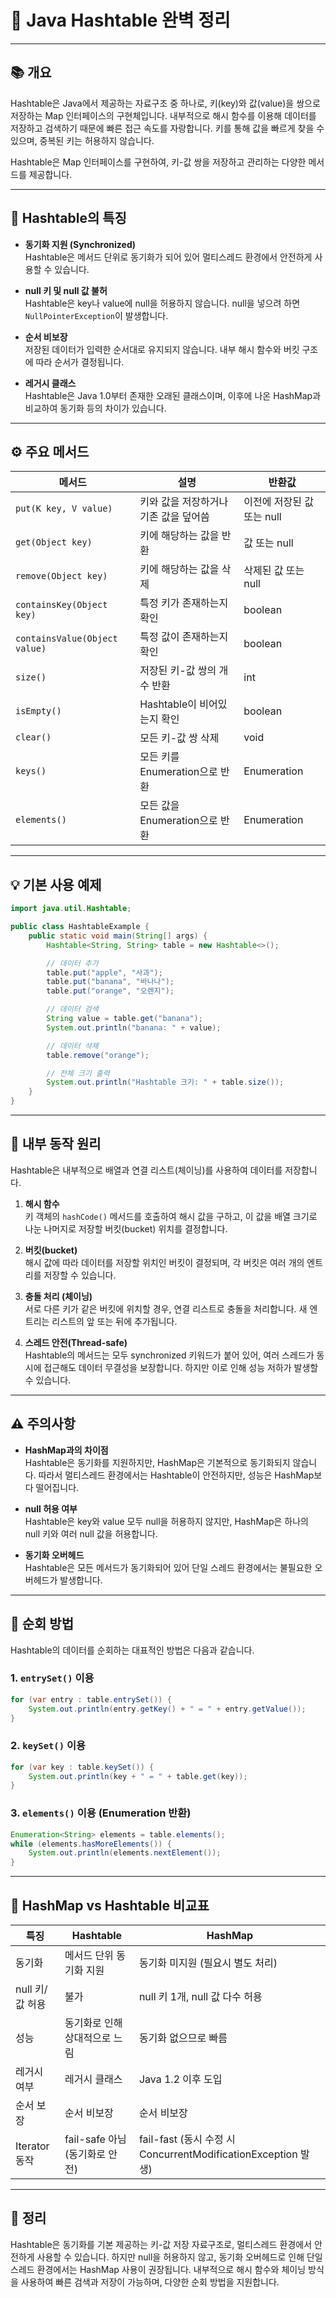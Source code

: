 # 🧮 **Java Hashtable 완벽 정리**

---

## 📚 개요

Hashtable은 Java에서 제공하는 자료구조 중 하나로, 키(key)와 값(value)을 쌍으로 저장하는 Map 인터페이스의 구현체입니다. 내부적으로 해시 함수를 이용해 데이터를 저장하고 검색하기 때문에 빠른 접근 속도를 자랑합니다. 키를 통해 값을 빠르게 찾을 수 있으며, 중복된 키는 허용하지 않습니다.

Hashtable은 Map 인터페이스를 구현하여, 키-값 쌍을 저장하고 관리하는 다양한 메서드를 제공합니다.

---

## 🧩 Hashtable의 특징

- **동기화 지원 (Synchronized)**  
  Hashtable은 메서드 단위로 동기화가 되어 있어 멀티스레드 환경에서 안전하게 사용할 수 있습니다.

- **null 키 및 null 값 불허**  
  Hashtable은 key나 value에 null을 허용하지 않습니다. null을 넣으려 하면 `NullPointerException`이 발생합니다.

- **순서 비보장**  
  저장된 데이터가 입력한 순서대로 유지되지 않습니다. 내부 해시 함수와 버킷 구조에 따라 순서가 결정됩니다.

- **레거시 클래스**  
  Hashtable은 Java 1.0부터 존재한 오래된 클래스이며, 이후에 나온 HashMap과 비교하여 동기화 등의 차이가 있습니다.

---

## ⚙️ 주요 메서드

| 메서드                | 설명                                | 반환값                         |
|---------------------|-----------------------------------|------------------------------|
| `put(K key, V value)`    | 키와 값을 저장하거나 기존 값을 덮어씀         | 이전에 저장된 값 또는 null          |
| `get(Object key)`        | 키에 해당하는 값을 반환                   | 값 또는 null                   |
| `remove(Object key)`     | 키에 해당하는 값을 삭제                   | 삭제된 값 또는 null              |
| `containsKey(Object key)`| 특정 키가 존재하는지 확인                  | boolean                      |
| `containsValue(Object value)` | 특정 값이 존재하는지 확인                  | boolean                      |
| `size()`                 | 저장된 키-값 쌍의 개수 반환                 | int                          |
| `isEmpty()`              | Hashtable이 비어있는지 확인                  | boolean                      |
| `clear()`                | 모든 키-값 쌍 삭제                       | void                         |
| `keys()`                 | 모든 키를 Enumeration으로 반환               | Enumeration<K>               |
| `elements()`             | 모든 값을 Enumeration으로 반환               | Enumeration<V>               |

---

## 💡 기본 사용 예제

```java
import java.util.Hashtable;

public class HashtableExample {
    public static void main(String[] args) {
        Hashtable<String, String> table = new Hashtable<>();

        // 데이터 추가
        table.put("apple", "사과");
        table.put("banana", "바나나");
        table.put("orange", "오렌지");

        // 데이터 검색
        String value = table.get("banana");
        System.out.println("banana: " + value);

        // 데이터 삭제
        table.remove("orange");

        // 전체 크기 출력
        System.out.println("Hashtable 크기: " + table.size());
    }
}
```

---

## 🧠 내부 동작 원리

Hashtable은 내부적으로 배열과 연결 리스트(체이닝)를 사용하여 데이터를 저장합니다.

1. **해시 함수**  
   키 객체의 `hashCode()` 메서드를 호출하여 해시 값을 구하고, 이 값을 배열 크기로 나눈 나머지로 저장할 버킷(bucket) 위치를 결정합니다.

2. **버킷(bucket)**  
   해시 값에 따라 데이터를 저장할 위치인 버킷이 결정되며, 각 버킷은 여러 개의 엔트리를 저장할 수 있습니다.

3. **충돌 처리 (체이닝)**  
   서로 다른 키가 같은 버킷에 위치할 경우, 연결 리스트로 충돌을 처리합니다. 새 엔트리는 리스트의 앞 또는 뒤에 추가됩니다.

4. **스레드 안전(Thread-safe)**  
   Hashtable의 메서드는 모두 synchronized 키워드가 붙어 있어, 여러 스레드가 동시에 접근해도 데이터 무결성을 보장합니다. 하지만 이로 인해 성능 저하가 발생할 수 있습니다.

---

## ⚠️ 주의사항

- **HashMap과의 차이점**  
  Hashtable은 동기화를 지원하지만, HashMap은 기본적으로 동기화되지 않습니다. 따라서 멀티스레드 환경에서는 Hashtable이 안전하지만, 성능은 HashMap보다 떨어집니다.

- **null 허용 여부**  
  Hashtable은 key와 value 모두 null을 허용하지 않지만, HashMap은 하나의 null 키와 여러 null 값을 허용합니다.

- **동기화 오버헤드**  
  Hashtable은 모든 메서드가 동기화되어 있어 단일 스레드 환경에서는 불필요한 오버헤드가 발생합니다.

---

## 🧾 순회 방법

Hashtable의 데이터를 순회하는 대표적인 방법은 다음과 같습니다.

### 1. `entrySet()` 이용

```java
for (var entry : table.entrySet()) {
    System.out.println(entry.getKey() + " = " + entry.getValue());
}
```

### 2. `keySet()` 이용

```java
for (var key : table.keySet()) {
    System.out.println(key + " = " + table.get(key));
}
```

### 3. `elements()` 이용 (Enumeration 반환)

```java
Enumeration<String> elements = table.elements();
while (elements.hasMoreElements()) {
    System.out.println(elements.nextElement());
}
```

---

## 🧮 HashMap vs Hashtable 비교표

| 특징                  | Hashtable                      | HashMap                       |
|---------------------|------------------------------|------------------------------|
| 동기화                | 메서드 단위 동기화 지원               | 동기화 미지원 (필요시 별도 처리)        |
| null 키/값 허용         | 불가                            | null 키 1개, null 값 다수 허용          |
| 성능                  | 동기화로 인해 상대적으로 느림            | 동기화 없으므로 빠름                  |
| 레거시 여부             | 레거시 클래스                      | Java 1.2 이후 도입                   |
| 순서 보장              | 순서 비보장                       | 순서 비보장                       |
| Iterator 동작          | fail-safe 아님 (동기화로 안전)          | fail-fast (동시 수정 시 ConcurrentModificationException 발생) |

---

## 📌 정리

Hashtable은 동기화를 기본 제공하는 키-값 저장 자료구조로, 멀티스레드 환경에서 안전하게 사용할 수 있습니다. 하지만 null을 허용하지 않고, 동기화 오버헤드로 인해 단일 스레드 환경에서는 HashMap 사용이 권장됩니다. 내부적으로 해시 함수와 체이닝 방식을 사용하여 빠른 검색과 저장이 가능하며, 다양한 순회 방법을 지원합니다.
